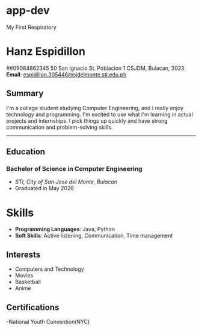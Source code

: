 # app-dev
My First Respiratory
# Hanz Espidillon
##09084862345
50 San Ignacio St. Poblacion 1 CSJDM, Bulacan, 3023
**Email**: espidillon.305446@sjdelmonte.sti.edu.ph

## Summary

I'm a college student studying Computer Engineering, and I really enjoy technology and programming. I'm excited to use what I'm learning in actual projects and internships. I pick things up quickly and have strong communication and problem-solving skills.

---

## Education

### Bachelor of Science in Computer Engineering
- *STI, City of San Jose del Monte, Bulacan*
- Graduated in May 2026

 # Skills
- **Programming Languages**: Java, Python
- **Soft Skills**: Active listening, Communication, Time management

## Interests
- Computers and Technology
- Movies
- Basketball
- Anime

## Certifications
-National Youth Convention(NYC)


